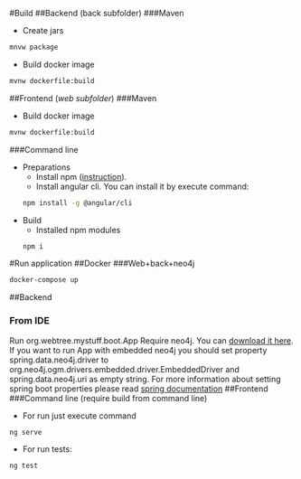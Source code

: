 #Build
##Backend (back subfolder)
###Maven
* Create jars
```bash
mnvw package
```
* Build docker image
```bash
mvnw dockerfile:build
``` 
##Frontend (*web subfolder*)
###Maven
* Build docker image
```bash
mvnw dockerfile:build
```
###Command line
* Preparations
    * Install npm ([instruction](https://www.npmjs.com/get-npm)).
    * Install angular cli. You can install it by execute command:
    ```bash
    npm install -g @angular/cli
    ```
* Build 
    * Installed npm modules
    ```bash
    npm i
    ```

    
#Run application
##Docker
###Web+back+neo4j
```bash
docker-compose up
```
##Backend
### From IDE
Run org.webtree.mystuff.boot.App
Require neo4j. You can [download it here](https://neo4j.com/download-center/). 
If you want to run App with embedded neo4j you should set property spring.data.neo4j.driver to org.neo4j.ogm.drivers.embedded.driver.EmbeddedDriver and spring.data.neo4j.uri as empty string. 
For more information about setting spring boot properties please read [spring documentation](https://docs.spring.io/spring-boot/docs/current/reference/html/boot-features-external-config.html)
##Frontend 
###Command line (require build from command line)
* For run just execute command
```bash
ng serve
```
* For run tests:
```bash
ng test
```

#
